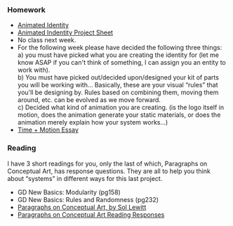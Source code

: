 ### Homework
- [Animated Identity](/projects/2013-11-13-animated-identity)
- [Animated Indentity Project Sheet]({{urls.media}}/projects/animatedid.pdf)
- No class next week. 
- For the following week please have decided the following three things:  
a) you must have picked what you are creating the identity for (let me know ASAP if you can't think of something, I can assign you an entity to work with).  
b) You must have picked out/decided upon/designed your kit of parts you will be working with… Basically, these are your visual “rules” that you'll be designing by. Rules based on combining them, moving them around, etc. can be evolved as we move forward.  
c) Decided what kind of animation you are creating. (is the logo itself in motion, does the animation generate your static materials, or does the animation merely explain how your system works…)
- [Time + Motion Essay](/projects/2013-11-22-tmgd-essay)
 

### Reading
I have 3 short readings for you, only the last of which, Paragraphs on Conceptual Art, has response questions. They are all to help you think about “systems” in different ways for this last project.

- GD New Basics: Modularity (pg158)
- GD New Basics: Rules and Randomness (pg232)
- [Paragraphs on Conceptual Art, by Sol Lewitt](http://teaching.ookb.co/readings/paragraphsonconceptualart/)
- [Paragraphs on Conceptual Art Reading Responses]({{urls.media}}/readingresponses/rr06-conceptualart.pdf)
